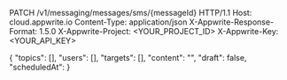 PATCH /v1/messaging/messages/sms/{messageId} HTTP/1.1
Host: cloud.appwrite.io
Content-Type: application/json
X-Appwrite-Response-Format: 1.5.0
X-Appwrite-Project: &lt;YOUR_PROJECT_ID&gt;
X-Appwrite-Key: &lt;YOUR_API_KEY&gt;

{
  "topics": [],
  "users": [],
  "targets": [],
  "content": "<CONTENT>",
  "draft": false,
  "scheduledAt": 
}
